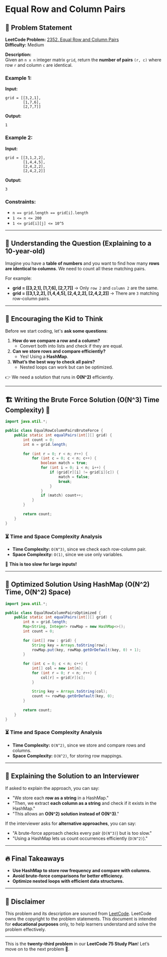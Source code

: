 # Equal Row and Column Pairs

## 📌 Problem Statement

**LeetCode Problem:** [2352. Equal Row and Column Pairs](https://leetcode.com/problems/equal-row-and-column-pairs/)  
**Difficulty:** Medium  

**Description:**  
Given an `n x n` integer matrix `grid`, return the **number of pairs** `(r, c)` where row `r` and column `c` are identical.

### **Example 1:**
**Input:**  
```
grid = [[3,2,1],
        [1,7,6],
        [2,7,7]]
```
**Output:**  
```
1
```

### **Example 2:**
**Input:**  
```
grid = [[3,1,2,2],
        [1,4,4,5],
        [2,4,2,2],
        [2,4,2,2]]
```
**Output:**  
```
3
```

### **Constraints:**
- `n == grid.length == grid[i].length`
- `1 <= n <= 200`
- `1 <= grid[i][j] <= 10^5`

---

## 📌 Understanding the Question (Explaining to a 10-year-old)

Imagine you have a **table of numbers** and you want to find how many **rows are identical to columns**. We need to count all these matching pairs.

For example:
- **grid = [[3,2,1], [1,7,6], [2,7,7]]** → Only `row 2` and `column 2` are the same.
- **grid = [[3,1,2,2], [1,4,4,5], [2,4,2,2], [2,4,2,2]]** → There are `3` matching row-column pairs.

---

## 🧠 Encouraging the Kid to Think

Before we start coding, let's **ask some questions**:
1. **How do we compare a row and a column?**
   - Convert both into lists and check if they are equal.
2. **Can we store rows and compare efficiently?**
   - Yes! Using a **HashMap**.
3. **What’s the best way to check all pairs?**
   - Nested loops can work but can be optimized.

👉 We need a solution that runs in **O(N^2)** efficiently.

---

## 🏗️ Writing the Brute Force Solution (O(N^3) Time Complexity) 🚨

```java
import java.util.*;

public class EqualRowColumnPairsBruteForce {
    public static int equalPairs(int[][] grid) {
        int count = 0;
        int n = grid.length;
        
        for (int r = 0; r < n; r++) {
            for (int c = 0; c < n; c++) {
                boolean match = true;
                for (int i = 0; i < n; i++) {
                    if (grid[r][i] != grid[i][c]) {
                        match = false;
                        break;
                    }
                }
                if (match) count++;
            }
        }
        
        return count;
    }
}
```

### ⏳ Time and Space Complexity Analysis
- **Time Complexity:** `O(N^3)`, since we check each row-column pair.
- **Space Complexity:** `O(1)`, since we use only variables.

🚨 **This is too slow for large inputs!**

---

## 🚀 Optimized Solution Using HashMap (O(N^2) Time, O(N^2) Space)

```java
import java.util.*;

public class EqualRowColumnPairsOptimized {
    public static int equalPairs(int[][] grid) {
        int n = grid.length;
        Map<String, Integer> rowMap = new HashMap<>();
        int count = 0;
        
        for (int[] row : grid) {
            String key = Arrays.toString(row);
            rowMap.put(key, rowMap.getOrDefault(key, 0) + 1);
        }
        
        for (int c = 0; c < n; c++) {
            int[] col = new int[n];
            for (int r = 0; r < n; r++) {
                col[r] = grid[r][c];
            }
            
            String key = Arrays.toString(col);
            count += rowMap.getOrDefault(key, 0);
        }
        
        return count;
    }
}
```

### ⏳ Time and Space Complexity Analysis
- **Time Complexity:** `O(N^2)`, since we store and compare rows and columns.
- **Space Complexity:** `O(N^2)`, for storing row mappings.

---

## 📢 Explaining the Solution to an Interviewer
If asked to explain the approach, you can say:
- "We store each **row as a string** in a HashMap."
- "Then, we extract **each column as a string** and check if it exists in the HashMap."
- "This allows an **O(N^2) solution instead of O(N^3)**."

If the interviewer asks for **alternative approaches**, you can say:
- "A brute-force approach checks every pair (`O(N^3)`) but is too slow."
- "Using a HashMap lets us count occurrences efficiently (`O(N^2)`)."

---

## 🔥 Final Takeaways
- **Use HashMap to store row frequency and compare with columns.**
- **Avoid brute-force comparisons for better efficiency.**
- **Optimize nested loops with efficient data structures.**

---

## 📜 Disclaimer
This problem and its description are sourced from [LeetCode](https://leetcode.com/problems/equal-row-and-column-pairs/). LeetCode owns the copyright to the problem statements. This document is intended for **educational purposes** only, to help learners understand and solve the problem effectively.

---

This is the **twenty-third problem** in our **LeetCode 75 Study Plan**! Let’s move on to the next problem 🚀.

